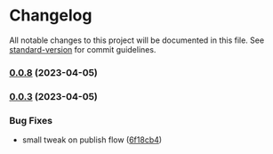 # Changelog

All notable changes to this project will be documented in this file. See [standard-version](https://github.com/conventional-changelog/standard-version) for commit guidelines.

### [0.0.8](https://github.com/GlitchTech-Developments/proman/compare/v0.0.7...v0.0.8) (2023-04-05)

### [0.0.3](https://github.com/GlitchTech-Developments/proman/compare/v0.0.2...v0.0.3) (2023-04-05)

### Bug Fixes

-   small tweak on publish flow ([6f18cb4](https://github.com/GlitchTech-Developments/proman/commit/6f18cb42a1539751b9c62e00b8d4f9e9884840ff))
